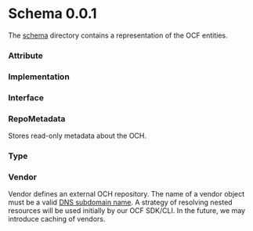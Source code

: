# Schema 0.0.1

The [schema](./schema) directory contains a representation of the OCF entities.

### Attribute

### Implementation

### Interface

### RepoMetadata

Stores read-only metadata about the OCH.

### Type

### Vendor

Vendor defines an external OCH repository. The name of a vendor object must be a valid [DNS subdomain name](https://kubernetes.io/docs/concepts/overview/working-with-objects/names#dns-subdomain-names). A strategy of resolving nested resources will be used initially by our OCF SDK/CLI. In the future, we may introduce caching of vendors.
